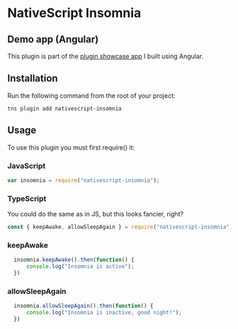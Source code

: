 # NativeScript Insomnia

## Demo app (Angular)
This plugin is part of the [plugin showcase app](https://github.com/EddyVerbruggen/nativescript-pluginshowcase/tree/master/app/ar) I built using Angular.

## Installation
Run the following command from the root of your project:

```
tns plugin add nativescript-insomnia
```

## Usage

To use this plugin you must first require() it:

### JavaScript
```js
var insomnia = require("nativescript-insomnia");
```

### TypeScript
You could do the same as in JS, but this looks fancier, right?

```typescript
const { keepAwake, allowSleepAgain } = require("nativescript-insomnia");
```

### keepAwake

```js
  insomnia.keepAwake().then(function() {
      console.log("Insomnia is active");
  })
```

### allowSleepAgain

```js
  insomnia.allowSleepAgain().then(function() {
      console.log("Insomnia is inactive, good night!");
  })
```
